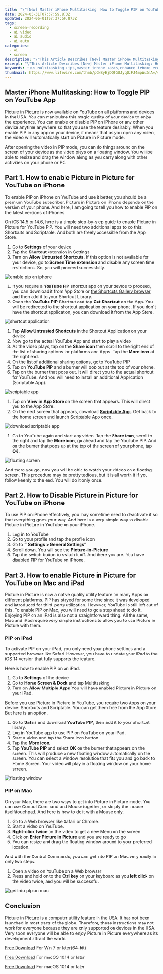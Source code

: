```yaml
---
title: "\"[New] Master iPhone Multitasking  How to Toggle PIP on YouTube App\""
date: 2024-05-31T07:37:59.873Z
updated: 2024-06-01T07:37:59.873Z
tags: 
  - screen-recording
  - ai video
  - ai audio
  - ai auto
categories: 
  - ai
  - screen
description: "\"This Article Describes [New] Master iPhone Multitasking: How to Toggle PIP on YouTube App\""
excerpt: "\"This Article Describes [New] Master iPhone Multitasking: How to Toggle PIP on YouTube App\""
keywords: "IOS Multitasking Tips,Master iPhone Tasks,Enhance iPhone Productivity,Switch iPhone Screen Modes,Using iPadOS Multitasking,Toggle PIP on iPhone,Multitask on iPhone Apps"
thumbnail: https://www.lifewire.com/thmb/pOkByEjDQfGUJyqDzFJ4mpWuXnA=/400x300/filters:no_upscale():max_bytes(150000):strip_icc()/GettyImages-453316837-56a6a5b93df78cf7728f9379.jpg
---
```


## Master iPhone Multitasking: How to Toggle PIP on YouTube App

Picture in Picture is now available on YouTube on all platforms and devices in the USA. You can manipulate this magic quality of your device to enjoy the experience. You can enable or disable PIP on iPhone or any other device anytime anywhere so that you use the feature desirably. When you enable PIP in any app on your device, it means that as you open any video, the video will automatically start on Picture in Picture mode.

After opening the video in PIP mode, you can do things around on the screen of your device as the video plays on a floating window. You will be able to resize and drag the window along as you carry along with other activities on your phone or PC.

## Part 1\. How to enable Picture in Picture for YouTube on iPhone

To enable PIP on iPhone on YouTube and use it better, you should be a premium YouTube subscriber. Picture in Picture on iPhone depends on the version of your phone. And here, I am going to tell you how to enable PIP on the latest versions of iPhones.

On iOS 14.5 or 14.6, here is a simple step-by-step guide to enable Picture in Picture for YouTube PIP. You will need two additional apps to do this: Shortcuts and Scriptable. And both are freely accessible from the App Store.

1. Go to **Settings** of your device
2. Tap the **Shortcut** extension in Settings
3. Turn on **Allow Untrusted Shortcuts**. If this option is not available for your device, go to **Screen Time extension** and disable any screen time restrictions. So, you will proceed successfully.

![enable pip on iphone](https://images.wondershare.com/filmora/article-images/2022/07/picture-in-picture-for-youtube-on-iphone-1.jpg)

1. If you require a **YouTube PIP** shortcut app on your device to proceed, you can download it from App Store or [the Shortcuts Gallery browser](https://shortcutsgallery.com/shortcuts/youtube-pip/) and then add it to your Shortcut Library.
2. Open the **YouTube PIP** Shortcut and tap **Get Shortcut** on the App. You will be redirected to the shortcut application on your phone. If you don't have the shortcut application, you can download it from the App Store.

![shortcut application](https://images.wondershare.com/filmora/article-images/2022/07/picture-in-picture-for-youtube-on-iphone-2.jpg)

1. Tap **Allow Untrusted Shortcuts** in the Shortcut Application on your device
2. Now go to the actual YouTube App and start to play a video
3. As the video plays, tap on the **Share icon** then scroll to the right end of the list of sharing options for platforms and Apps. Tap the **More icon** at the right end.
4. On the list of additional sharing options, go to YouTube PIP.
5. Tap on **YouTube PIP** and a burner will pop out at the top of your phone.
6. Tap on the burner that pops out. It will direct you to the actual shortcut for YouTube. And you will need to install an additional Application (Scriptable App).

![scriptable app](https://images.wondershare.com/filmora/article-images/2022/07/picture-in-picture-for-youtube-on-iphone-3.jpg)

1. Tap on **View in App Store** on the screen that appears. This will direct you to the App Store.
2. On the next screen that appears, download [**Scriptable App**](https://apps.apple.com/us/app/scriptable/id1405459188). Get back to the home screen and launch Scriptable App once.

![download scriptable app](https://images.wondershare.com/filmora/article-images/2022/07/picture-in-picture-for-youtube-on-iphone-4.jpg)

1. Go to YouTube again and start any video. Tap the **Share icon**, scroll to the right and tap the **More icon**, go ahead and tap the YouTube PIP. And on the burner that pops up at the top of the screen of your phone, tap **OK**.

![floating screen](https://images.wondershare.com/filmora/article-images/2022/07/picture-in-picture-for-youtube-on-iphone-5.jpg)

And there you go, now you will be able to watch your videos on a floating screen. This procedure may be pretty tedious, but it is all worth it if you follow keenly to the end. You will do it only once.

## Part 2\. How to Disable Picture in Picture for YouTube on iPhone

To use PIP on iPhone effectively, you may sometime need to deactivate it so that everything goes your way. And here is a very simple way to disable Picture in Picture in YouTube on your iPhone.

1. Log in to YouTube
2. Go to your profile and tap the profile icon
3. Go to **“** **Settings > General Settings”**
4. Scroll down. You will see the **Picture-in-Picture**
5. Tap the switch button to switch it off. And there you are. You have disabled PIP for YouTube on iPhone.

## Part 3\. How to enable Picture in Picture for YouTube on Mac and iPad

Picture in Picture is now a native quality utility feature on many Apps on different platforms. PIP has stayed for some time since it was developed and introduced for third-party utilization. However, YouTube is still left out of this. To enable PIP on Mac, you will need to go a step ahead to do it. Enjoying PIP on an iPad is also not a straightforward thing. All the same, Mac and iPad require very simple instructions to allow you to use Picture in Picture with them.

### PIP on iPad

To activate PIP on your iPad, you only need your phone settings and a supported browser like Safari. However, you have to update your iPad to the iOS 14 version that fully supports the feature.

Here is how to enable PIP on an iPad.

1. Go to **Settings** of the device
2. Go to **Home Screen & Dock** and tap Multitasking
3. Turn on **Allow Multiple Apps** You will have enabled Picture in Picture on your iPad.

Before you use Picture in Picture in YouTube, you require two Apps on your device: Shortcuts and Scriptable. You can get them free from the App Store. But here is an option.

1. Go to **Safari** and download **YouTube PIP**, then add it to your shortcut library.
2. Log in YouTube app to use PIP on YouTube on your iPad.
3. Start a video and tap the Share icon button.
4. Tap the **More icon**.
5. Tap **YouTube PIP** and select **OK** on the burner that appears on the screen. This will produce a new floating window automatically on the screen. You can select a window resolution that fits you and go back to Home Screen. Your video will play in a floating window on your home screen.

![floating window](https://images.wondershare.com/filmora/article-images/2022/07/picture-in-picture-for-youtube-on-iphone-6.jpg)

### PIP on Mac

On your Mac, there are two ways to get into Picture in Picture mode. You can use Control Command and Mouse together, or simply the mouse itself/touchpad. And here is how to do it with a Mouse only.

1. Go to a Web browser like Safari or Chrome.
2. Start a video on YouTube.
3. **Right-click twice** on the video to get a new Menu on the screen
4. Click on **Enter Picture in Picture** and you are ready to go
5. You can resize and drag the floating window around to your preferred location.

And with the Control Commands, you can get into PIP on Mac very easily in only two steps.

1. Open a video on YouTube on a Web browser
2. Press and hold on to the **Ctrl key** on your keyboard as you **left click** on the video twice, and you will be successful.

![get into pip on mac](https://images.wondershare.com/filmora/article-images/2022/07/picture-in-picture-for-youtube-on-iphone-7.jpg)

## Conclusion

Picture in Picture is a computer utility feature in the USA. It has not been launched in most parts of the globe. Therefore, these instructions may not work for everyone because they are only supported on devices in the USA. Very soon everyone will be able to enjoy Picture in Picture everywhere as its development attract the world.

[Free Download](https://tools.techidaily.com/wondershare/filmora/download/) For Win 7 or later(64-bit)

[Free Download](https://tools.techidaily.com/wondershare/filmora/download/) For macOS 10.14 or later

[Free Download](https://tools.techidaily.com/wondershare/filmora/download/) For macOS 10.14 or later

<ins class="adsbygoogle"
     style="display:block"
     data-ad-format="autorelaxed"
     data-ad-client="ca-pub-7571918770474297"
     data-ad-slot="1223367746"></ins>

<ins class="adsbygoogle"
     style="display:block"
     data-ad-format="autorelaxed"
     data-ad-client="ca-pub-7571918770474297"
     data-ad-slot="1223367746"></ins>



<ins class="adsbygoogle"
     style="display:block"
     data-ad-client="ca-pub-7571918770474297"
     data-ad-slot="8358498916"
     data-ad-format="auto"
     data-full-width-responsive="true"></ins>



